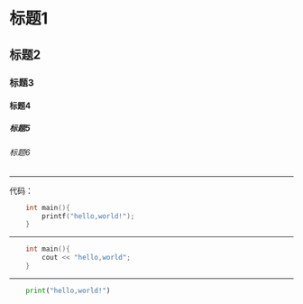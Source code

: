 # 标题1
## 标题2
### 标题3
#### 标题4
##### 标题5
###### 标题6
---
代码：
```c
    int main(){
        printf("hello,world!");
    }
```
---
```c++
    int main(){
        cout << "hello,world";
    }
```
---
```python
    print("hello,world!")
```

